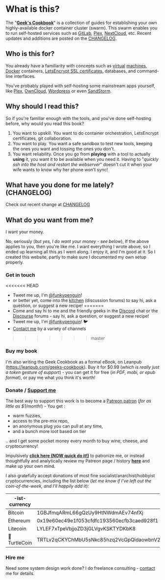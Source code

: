 # What is this?

The "**[Geek's Cookbook](https://geek-cookbook.funkypenguin.co.nz)**" is a collection of guides for establishing your own highly-available docker container cluster (swarm). This swarm enables you to run self-hosted services such as [GitLab](/recipes/gitlab/), [Plex](/recipes/plex/), [NextCloud](/recipes/nextcloud/), etc. Recent updates and additions are posted on the [CHANGELOG](/CHANGELOG/).

## Who is this for?

You already have a familiarity with concepts such as [virtual](https://libvirt.org/) [machines](https://www.virtualbox.org/), [Docker](https://www.docker.com/) containers, [LetsEncrypt SSL certificates](https://letsencrypt.org/), databases, and command-line interfaces.

You've probably played with self-hosting some mainstream apps yourself, like [Plex](https://www.plex.tv/), [OwnCloud](https://owncloud.org/), [Wordpress](https://wordpress.org/) or even [SandStorm](https://sandstorm.io/).

## Why should I read this?

So if you're familiar enough with the tools, and you've done self-hosting before, why would you read this book?

1. You want to upskill. You want to do container orchestration, LetsEncrypt certificates, git collaboration.
2. You want to play. You want a safe sandbox to test new tools, keeping the ones you want and tossing the ones you don't.
3. You want reliability. Once you go from __playing__ with a tool to actually __using__ it, you want it to be available when you need it. Having to "_quickly ssh into the host and restart the webserver_" doesn't cut it when your wife wants to know why her phone won't sync!

## What have you done for me lately? (CHANGELOG)

Check out recent change at [CHANGELOG](/CHANGELOG/)

## What do you want from me?

I want your money.

No, seriously (_but yes, I do want your money - see below_), If the above applies to you, then you're like me. I want everything I wrote above, so I ended up learning all this as I went along. I enjoy it, and I'm good at it. So I created this website, partly to make sure I documented my own setup properly.

### Get in touch 

<<<<<<< HEAD
* Tweet me up, I'm [@funkypenguin](https://twitter.com/funkypenguin)! 
* or better yet, come into the  [kitchen](https://discourse.geek-kitchen.funkypenguin.co.nz/) (discussion forums) to say hi, ask a question, or suggest a new recipe!
=======
* Come and say hi to me and the friendly geeks in the [Discord](http://chat.funkypenguin.co.nz) chat or the [Discourse](https://discourse.geek-kitchen.funkypenguin.co.nz/) forums - say hi, ask a question, or suggest a new recipe!
* Tweet me up, I'm [@funkypenguin](https://twitter.com/funkypenguin)! 🐦
* [Contact me](https://www.funkypenguin.co.nz/contact/) by a variety of channels
>>>>>>> master

### Buy my book 

I'm also writing the Geek Cookbook as a formal eBook, on Leanpub (https://leanpub.com/geeks-cookbook). Buy it for $0.99 (_which is really just a token gesture of support_) - you can get it for free (_in PDF, mobi, or epub format_), or pay me what you think it's worth!

### Donate / [Support me ](https://www.patreon.com/funkypenguin)

The best way to support this work is to become a [Patreon patron](https://www.patreon.com/bePatron?u=6982506) (_for as little as $1/month!_) - You get :

* warm fuzzies,
* access to the pre-mix repo,
* an anonymous plug you can pull at any time,
* and a bunch more loot based on tier

.. and I get some pocket money every month to buy wine, cheese, and cryptocurrency!  

Impulsively **[click here (NOW quick do it!)](https://www.patreon.com/bePatron?u=6982506)** to patronize me, or instead thoughtfully and analytically review my Patreon page / history **[here](https://www.patreon.com/funkypenguin)** and make up your own mind.

I also gratefully accept donations of most fine socialist/anarchist/hobbyist cryptocurrencies, including the list below (_let me know if I've left out the coin-of-the-week, and I'll happily add it_):

| -ist-currency | Address      
| ------------- |-------------|
| Bitcoin      | 1GBJfmqARmL66gQzUy9HtNWdmAEv74nfXj
| Ethereum     | 0x19e60ec49e1f053cfdfc193560ecfb3caed928f1
| Litecoin     | LYLEF7xTpeVbjjoZD3jGLVgvKSKTYDKbK8
| :turtle: TurtleCoin | TRTLv2qCKYChMbU5sNkc85hzq2VcGpQidaowbnV2N6LAYrFNebMLepKKPrdif75x5hAizwfc1pX4gi5VsR9WQbjQgYcJm21zec4



### Hire me 

Need some system design work done? I do freelance consulting - [contact](https://www.funkypenguin.co.nz/contact/) me for details.
